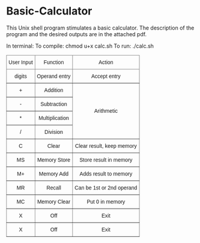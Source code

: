 # Basic-Calculator
This Unix shell program stimulates a basic calculator.
The description of the program and the desired outputs are in the attached pdf.

In terminal:
To compile: chmod u+x calc.sh
To run: ./calc.sh

<style type="text/css">
.tg  {border-collapse:collapse;border-spacing:0;}
.tg td{border-color:black;border-style:solid;border-width:1px;font-family:Arial, sans-serif;font-size:14px;
  overflow:hidden;padding:10px 5px;word-break:normal;}
.tg th{border-color:black;border-style:solid;border-width:1px;font-family:Arial, sans-serif;font-size:14px;
  font-weight:normal;overflow:hidden;padding:10px 5px;word-break:normal;}
.tg .tg-9wq8{border-color:inherit;text-align:center;vertical-align:middle}
.tg .tg-c3ow{border-color:inherit;text-align:center;vertical-align:top}
</style>
<table class="tg">
<thead>
  <tr>
    <th class="tg-9wq8">User Input</th>
    <th class="tg-9wq8">Function</th>
    <th class="tg-9wq8">Action</th>
  </tr>
</thead>
<tbody>
  <tr>
    <td class="tg-9wq8">digits</td>
    <td class="tg-9wq8">Operand entry</td>
    <td class="tg-9wq8">Accept entry</td>
  </tr>
  <tr>
    <td class="tg-9wq8">+</td>
    <td class="tg-9wq8">Addition</td>
    <td class="tg-9wq8" rowspan="4">Arithmetic</td>
  </tr>
  <tr>
    <td class="tg-9wq8">-</td>
    <td class="tg-9wq8">Subtraction</td>
  </tr>
  <tr>
    <td class="tg-9wq8">*</td>
    <td class="tg-9wq8">Multiplication</td>
  </tr>
  <tr>
    <td class="tg-9wq8">/</td>
    <td class="tg-9wq8">Division</td>
  </tr>
  <tr>
    <td class="tg-9wq8">C</td>
    <td class="tg-9wq8">Clear</td>
    <td class="tg-9wq8">Clear result, keep memory</td>
  </tr>
  <tr>
    <td class="tg-9wq8">MS</td>
    <td class="tg-9wq8">Memory Store</td>
    <td class="tg-9wq8">Store result in memory</td>
  </tr>
  <tr>
    <td class="tg-9wq8">M+</td>
    <td class="tg-9wq8">Memory Add</td>
    <td class="tg-9wq8">Adds result to memory</td>
  </tr>
  <tr>
    <td class="tg-9wq8">MR</td>
    <td class="tg-9wq8">Recall</td>
    <td class="tg-9wq8">Can be 1st or 2nd operand</td>
  </tr>
  <tr>
    <td class="tg-9wq8">MC</td>
    <td class="tg-9wq8">Memory Clear</td>
    <td class="tg-9wq8">Put 0 in memory</td>
  </tr>
  <tr>
    <td class="tg-9wq8">X</td>
    <td class="tg-9wq8">Off</td>
    <td class="tg-9wq8">Exit</td>
  </tr>
  <tr>
    <td class="tg-c3ow">X</td>
    <td class="tg-c3ow">Off</td>
    <td class="tg-c3ow">Exit</td>
  </tr>
</tbody>
</table>
